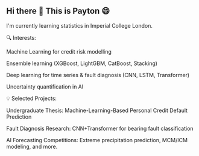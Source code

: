 ## Hi there 👋 This is Payton 😄
I'm currently learning statistics in Imperial College London. 

🔍 Interests:

Machine Learning for credit risk modelling

Ensemble learning (XGBoost, LightGBM, CatBoost, Stacking)

Deep learning for time series & fault diagnosis (CNN, LSTM, Transformer)

Uncertainty quantification in AI

💡 Selected Projects:

Undergraduate Thesis: Machine-Learning-Based Personal Credit Default Prediction 

Fault Diagnosis Research: CNN+Transformer for bearing fault classification

AI Forecasting Competitions: Extreme precipitation prediction, MCM/ICM modeling, and more.


